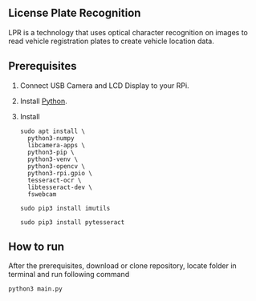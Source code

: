 ## License Plate Recognition 
LPR is a technology that uses optical character recognition on images to read vehicle registration plates to create vehicle location data.

## Prerequisites

1. Connect USB Camera and LCD Display to your RPi.
2. Install [Python](https://www.python.org/).
3. Install 

   ```
   sudo apt install \
     python3-numpy
	 libcamera-apps \
     python3-pip \
     python3-venv \
     python3-opencv \
     python3-rpi.gpio \
     tesseract-ocr \
     libtesseract-dev \
	 fswebcam
   ```
   
   ```
   sudo pip3 install imutils
   ```
   ```
   sudo pip3 install pytesseract
   ```

## How to run

After the prerequisites, download or clone repository, locate folder in terminal and run following command

```
python3 main.py
```